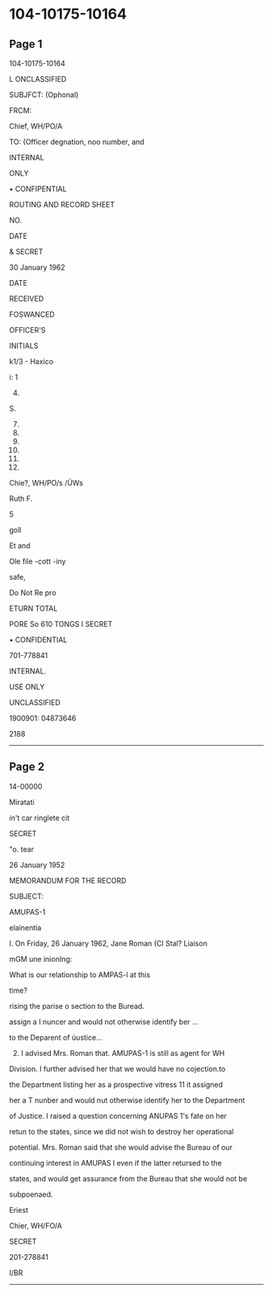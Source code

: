 # 104-10175-10164

## Page 1

104-10175-10164

L ONCLASSIFIED

SUBJFCT: (Ophonal)

FRCM:

Chief, WH/PO/A

TO: (Officer degnation, noo number, and

INTERNAL

ONLY

• CONFIPENTIAL

ROUTING AND RECORD SHEET

NO.

DATE

& SECRET

30 January 1962

DATE

RECEIVED

FOSWANCED

OFFICER'S

INITIALS

k1/3 - Haxico

i: 1

4.

S.

7.

8.

10.

11.

19.

19.

Chie?, WH/PO/s /ÜWs

Ruth F.

5

goll

Et and

Ole file -cott -iny

safe,

Do Not Re pro

ETURN TOTAL

PORE So 610 TONGS I SECRET

• CONFIDENTIAL

701-778841

INTERNAL.

USE ONLY

UNCLASSIFIED

1900901: 04873646

2188

---

## Page 2

14-00000

Miratati

in't car ringlete cit

SECRET

"o. tear

26 January 1952

MEMORANDUM FOR THE RECORD

SUBJECT:

AMUPAS-1

elainentia

I. On Friday, 26 January 1962, Jane Roman (CI Stal? Liaison

mGM une inionIng:

What is our relationship to AMPAS-l at this

time?

rising the parise o section to the Buread.

assign a I nuncer and would not otherwise identify ber ...

to the Deparent of úustice...

2. I advised Mrs. Roman that. AMUPAS-1 is still as agent for WH

Division. I further advised her that we would have no cojection.to

the Department listing her as a prospective vitress 11 it assigned

her a T nunber and would nut otherwise identify her to the Department

of Justice. I raised a question concerning ANUPAS 1's fate on her

retun to the states, since we did not wish to destroy her operational

potential. Mrs. Roman said that she would advise the Bureau of our

continuing interest in AMUPAS l even if the latter retursed to the

states, and would get assurance from the Bureau that she would not be

subpoenaed.

Eriest

Chier, WH/FO/A

SECRET

201-278841

I/BR

---

